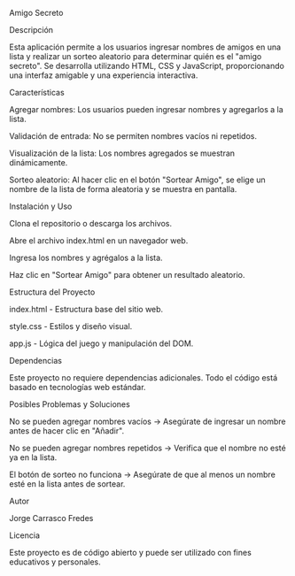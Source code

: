 Amigo Secreto

Descripción

Esta aplicación permite a los usuarios ingresar nombres de amigos en una lista y realizar un sorteo aleatorio para determinar quién es el "amigo secreto". Se desarrolla utilizando HTML, CSS y JavaScript, proporcionando una interfaz amigable y una experiencia interactiva.

Características

Agregar nombres: Los usuarios pueden ingresar nombres y agregarlos a la lista.

Validación de entrada: No se permiten nombres vacíos ni repetidos.

Visualización de la lista: Los nombres agregados se muestran dinámicamente.

Sorteo aleatorio: Al hacer clic en el botón "Sortear Amigo", se elige un nombre de la lista de forma aleatoria y se muestra en pantalla.

Instalación y Uso

Clona el repositorio o descarga los archivos.

Abre el archivo index.html en un navegador web.

Ingresa los nombres y agrégalos a la lista.

Haz clic en "Sortear Amigo" para obtener un resultado aleatorio.

Estructura del Proyecto

index.html - Estructura base del sitio web.

style.css - Estilos y diseño visual.

app.js - Lógica del juego y manipulación del DOM.

Dependencias

Este proyecto no requiere dependencias adicionales. Todo el código está basado en tecnologías web estándar.

Posibles Problemas y Soluciones

No se pueden agregar nombres vacíos → Asegúrate de ingresar un nombre antes de hacer clic en "Añadir".

No se pueden agregar nombres repetidos → Verifica que el nombre no esté ya en la lista.

El botón de sorteo no funciona → Asegúrate de que al menos un nombre esté en la lista antes de sortear.

Autor

Jorge Carrasco Fredes

Licencia

Este proyecto es de código abierto y puede ser utilizado con fines educativos y personales.
